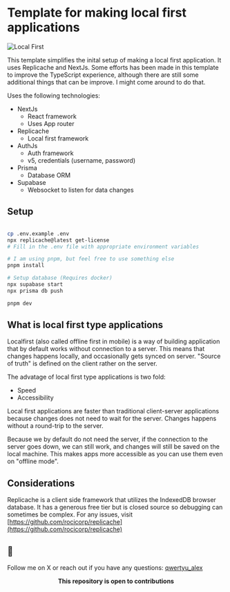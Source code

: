 # Template for making local first applications

![Local First](https://github.com/qwertyu-alex/comma-replicache-template/assets/10188306/cc38e23b-d5cc-4420-971c-d68699b91602)

This template simplifies the inital setup of making a local first application.
It uses Replicache and NextJs. Some efforts has been made in this template to improve the TypeScript experience, although there are still some additional things that can be improve. I might come around to do that. 

Uses the following technologies:
- NextJs
    - React framework
    - Uses App router
- Replicache
    - Local first framework
- AuthJs
    - Auth framework
    - v5, credentials (username, password)
- Prisma
    - Database ORM
- Supabase
    - Websocket to listen for data changes

## Setup

```sh

cp .env.example .env
npx replicache@latest get-license
# Fill in the .env file with appropriate environment variables

# I am using pnpm, but feel free to use something else
pnpm install

# Setup database (Requires docker)
npx supabase start
npx prisma db push

pnpm dev
```

## What is local first type applications
Localfirst (also called offline first in mobile) is a way of building application that by default works without connection to a server. This means that changes happens locally, and occasionally gets synced on server. "Source of truth" is defined on the client rather on the server. 

The advatage of local first type applications is two fold:
- Speed
- Accessibility

Local first applications are faster than traditional client-server applications because changes does not need to wait for the server. Changes happens without a round-trip to the server. 

Because we by default do not need the server, if the connection to the server goes down, we can still work, and changes will still be saved on the local machine. This makes apps more accessible as you can use them even on "offline mode". 

## Considerations
Replicache is a client side framework that utilizes the IndexedDB browser database. 
It has a generous free tier but is closed source so debugging can sometimes be complex.
For any issues, visit [https://github.com/rocicorp/replicache](https://github.com/rocicorp/replicache)


## 🧐

Follow me on X or reach out if you have any questions:
[qwertyu_alex](https://twitter.com/qwertyu_alex)


<p align="center">
<b>This repository is open to contributions</b>
</p>
